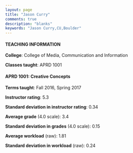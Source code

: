 ```yaml
---
layout: page
title: "Jason Curry" 
comments: true
description: "blanks"
keywords: "Jason Curry,CU,Boulder"
---
```

<head>
<script src="https://ajax.googleapis.com/ajax/libs/jquery/2.1.3/jquery.min.js"></script>
<script src="https://dl.dropboxusercontent.com/s/pc42nxpaw1ea4o9/highcharts.js?dl=0"></script>
<!-- <script src="../assets/js/highcharts.js"></script> -->
<style type="text/css">@font-face {
	font-family: "Bebas Neue";
	src: url(https://www.filehosting.org/file/details/544349/BebasNeue Regular.otf) format("opentype");
	}
	h1.Bebas { 
		font-family: "Bebas Neue", Verdana, Tahoma;
	}
</style>
</head>
	   
#### TEACHING INFORMATION

**College**: College of Media, Communication and Information

**Classes taught**: APRD 1001

#### APRD 1001: Creative Concepts

**Terms taught**: Fall 2016, Spring 2017

**Instructor rating**: 5.3

**Standard deviation in instructor rating**: 0.34

**Average grade** (4.0 scale): 3.4

**Standard deviation in grades** (4.0 scale): 0.15

**Average workload** (raw): 1.81

**Standard deviation in workload** (raw): 0.24

